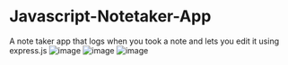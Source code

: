 # Javascript-Notetaker-App
A note taker app that logs when you took a note and lets you edit it using express.js
![image](https://user-images.githubusercontent.com/85563790/182233797-1a47b8e4-c4fc-49cb-93fd-52109f9a6694.png)
![image](https://user-images.githubusercontent.com/85563790/182233867-4f01e971-09d0-4e43-b4c7-ec63ad467463.png)
![image](https://user-images.githubusercontent.com/85563790/182234002-4b23aaaa-3bb6-4996-897b-f324d4a65fe8.png)
